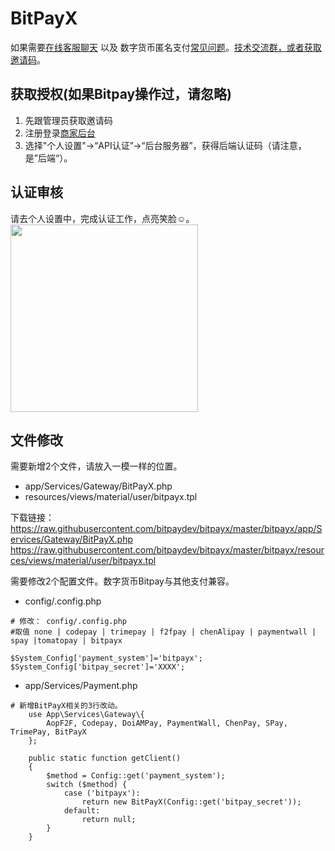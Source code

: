 # BitPayX 


如果需要[在线客服聊天](https://bitpay.dev) 以及 数字货币匿名支付[常见问题](https://github.com/bitpaydev/docs/blob/master/FAQ.md)。[技术交流群，或者获取邀请码](https://t.me/joinchat/GLKSKhUnE4GvEAPgqtChAQ)。

## 获取授权(如果Bitpay操作过，请忽略)

 1. 先跟管理员获取邀请码
 2. 注册登录[商家后台](https://merchants.mugglepay.com)
 3. 选择"个人设置"->“API认证”->“后台服务器”，获得后端认证码（请注意，是”后端“）。

## 认证审核
 请去个人设置中，完成认证工作，点亮笑脸☺。<br />
 <img width="300" src="https://user-images.githubusercontent.com/50819254/59549161-21656f80-8f8c-11e9-8127-3b369ab85b4f.jpg" />
 
## 文件修改

需要新增2个文件，请放入一模一样的位置。
  *  app/Services/Gateway/BitPayX.php
  *  resources/views/material/user/bitpayx.tpl
  
  下载链接：
  https://raw.githubusercontent.com/bitpaydev/bitpayx/master/bitpayx/app/Services/Gateway/BitPayX.php
  https://raw.githubusercontent.com/bitpaydev/bitpayx/master/bitpayx/resources/views/material/user/bitpayx.tpl

需要修改2个配置文件。数字货币Bitpay与其他支付兼容。

 * config/.config.php

```
# 修改： config/.config.php
#取值 none | codepay | trimepay | f2fpay | chenAlipay | paymentwall | spay |tomatopay | bitpayx

$System_Config['payment_system']='bitpayx';
$System_Config['bitpay_secret']='XXXX';

```
  * app/Services/Payment.php 
  
```
# 新增BitPayX相关的3行改动。
    use App\Services\Gateway\{
        AopF2F, Codepay, DoiAMPay, PaymentWall, ChenPay, SPay, TrimePay, BitPayX
    };

    public static function getClient()
    {
        $method = Config::get('payment_system');
        switch ($method) {
            case ('bitpayx'):
                return new BitPayX(Config::get('bitpay_secret'));
            default:
                return null;
        }
    }

```
